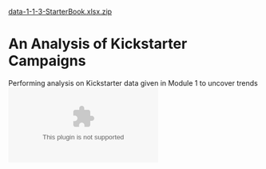 [data-1-1-3-StarterBook.xlsx.zip](https://github.com/M-Outlaw/BootCamp-Mod-1-analysis/files/7108914/data-1-1-3-StarterBook.xlsx.zip)
# An Analysis of Kickstarter Campaigns
Performing analysis on Kickstarter data given in Module 1 to uncover trends
![image graph](https://github.com/M-Outlaw/BootCamp-Mod-1-analysis/blob/main/data-1-1-3-StarterBook.xlsx.zip)

